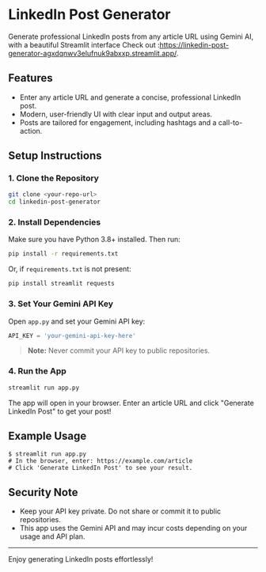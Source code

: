 # LinkedIn Post Generator

Generate professional LinkedIn posts from any article URL using Gemini AI, with a beautiful Streamlit interface
Check out :https://linkedin-post-generator-agxdqnwv3elufnuk9abxxp.streamlit.app/.

## Features
- Enter any article URL and generate a concise, professional LinkedIn post.
- Modern, user-friendly UI with clear input and output areas.
- Posts are tailored for engagement, including hashtags and a call-to-action.

## Setup Instructions

### 1. Clone the Repository
```bash
git clone <your-repo-url>
cd linkedin-post-generator
```

### 2. Install Dependencies
Make sure you have Python 3.8+ installed. Then run:
```bash
pip install -r requirements.txt
```
Or, if `requirements.txt` is not present:
```bash
pip install streamlit requests
```

### 3. Set Your Gemini API Key
Open `app.py` and set your Gemini API key:
```python
API_KEY = 'your-gemini-api-key-here'
```
> **Note:** Never commit your API key to public repositories.

### 4. Run the App
```bash
streamlit run app.py
```

The app will open in your browser. Enter an article URL and click "Generate LinkedIn Post" to get your post!

## Example Usage
```
$ streamlit run app.py
# In the browser, enter: https://example.com/article
# Click 'Generate LinkedIn Post' to see your result.
```

## Security Note
- Keep your API key private. Do not share or commit it to public repositories.
- This app uses the Gemini API and may incur costs depending on your usage and API plan.

---

Enjoy generating LinkedIn posts effortlessly! 
